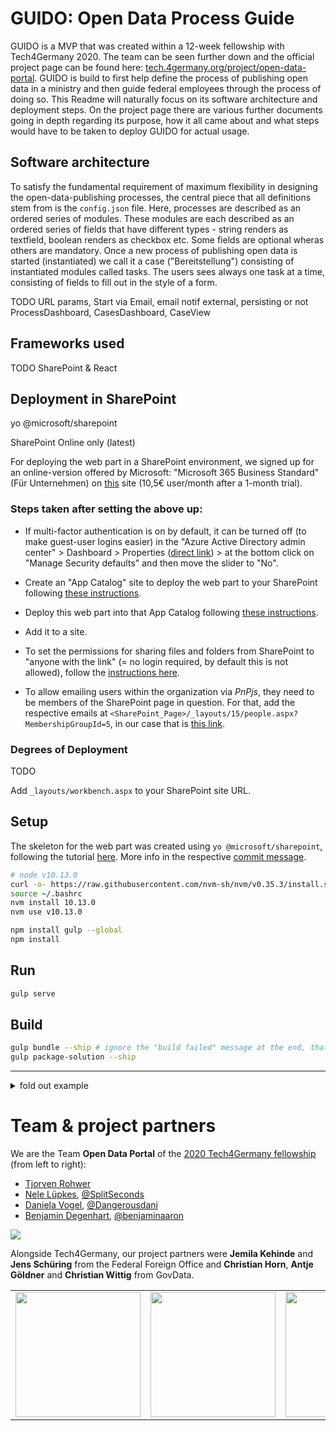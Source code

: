 # GUIDO: Open Data Process Guide

GUIDO is a MVP that was created within a 12-week fellowship with Tech4Germany 2020. The team can be seen further down and the official project page can be found here: [tech.4germany.org/project/open-data-portal](https://tech.4germany.org/project/open-data-portal/). GUIDO is build to first help define the process of publishing open data in a ministry and then guide federal employees through the process of doing so. This Readme will naturally focus on its software architecture and deployment steps. On the project page there are various further documents going in depth regarding its purpose, how it all came about and what steps would have to be taken to deploy GUIDO for actual usage.

## Software architecture

To satisfy the fundamental requirement of maximum flexibility in designing the open-data-publishing processes, the central piece that all definitions stem from is the `config.json` file. Here, processes are described as an ordered series of modules. These modules are each described as an ordered series of fields that have different types - string renders as textfield, boolean renders as checkbox etc. Some fields are optional wheras others are mandatory. Once a new process of publishing open data is started (instantiated) we call it a case ("Bereitstellung") consisting of instantiated modules called tasks. The users sees always one task at a time, consisting of fields to fill out in the style of a form.

TODO
URL params, Start via Email, email notif external, persisting or not
ProcessDashboard, CasesDashboard, CaseView

## Frameworks used

TODO
SharePoint & React

## Deployment in SharePoint

yo @microsoft/sharepoint

SharePoint Online only (latest)

For deploying the web part in a SharePoint environment, we signed up for an online-version offered by Microsoft: "Microsoft 365 Business Standard" (Für Unternehmen) on [this](https://www.microsoft.com/de-de/microsoft-365/business/compare-all-microsoft-365-business-products?tab=2&market=de) site (10,5€ user/month after a 1-month trial).

### Steps taken after setting the above up:

- If multi-factor authentication is on by default, it can be turned off (to make guest-user logins easier) in the "Azure Active Directory admin center" > Dashboard > Properties ([direct link](https://aad.portal.azure.com/#blade/Microsoft_AAD_IAM/ActiveDirectoryMenuBlade/Properties)) > at the bottom click on "Manage Security defaults" and then move the slider to "No".

- Create an "App Catalog" site to deploy the web part to your SharePoint following [these instructions](https://docs.microsoft.com/en-us/sharepoint/use-app-catalog).

- Deploy this web part into that App Catalog following [these instructions](https://docs.microsoft.com/en-us/sharepoint/dev/spfx/web-parts/get-started/hosting-webpart-from-office-365-cdn).

- Add it to a site.

- To set the permissions for sharing files and folders from SharePoint to "anyone with the link" (= no login required, by default this is not allowed), follow the [instructions here](https://docs.microsoft.com/en-US/sharepoint/change-external-sharing-site).

- To allow emailing users within the organization via *PnPjs*, they need to be members of the SharePoint page in question. For that, add the respective emails at `<SharePoint_Page>/_layouts/15/people.aspx?MembershipGroupId=5`, in our case that is [this link](https://opendataprocess.sharepoint.com/sites/Guido/_layouts/15/people.aspx?MembershipGroupId=5).

### Degrees of Deployment

TODO

Add `_layouts/workbench.aspx` to your SharePoint site URL.

## Setup

The skeleton for the web part was created using `yo @microsoft/sharepoint`, following the tutorial [here](point/dev/spfx/web-parts/get-started/build-a-hello-world-web-part). More info in the respective [commit message](https://github.com/tech4germany/open-data-process-guide/commit/d3f418f64628d94720e3f6f8749c4c67d72d0eb3).

```sh
# node v10.13.0
curl -o- https://raw.githubusercontent.com/nvm-sh/nvm/v0.35.3/install.sh | bash
source ~/.bashrc
nvm install 10.13.0
nvm use v10.13.0

npm install gulp --global
npm install
```

## Run

```sh
gulp serve
```

## Build

```sh
gulp bundle --ship # ignore the "build failed" message at the end, that's a bug and not true
gulp package-solution --ship 
```

---

<details>

<summary>fold out example</summary>

Cool right?! :sunglasses:

</details>

# Team & project partners

We are the Team **Open Data Portal** of the [2020 Tech4Germany fellowship](https://tech.4germany.org/fellowship-2020/) (from left to right):
- [Tjorven Rohwer](https://www.linkedin.com/in/tjorvenrohwer/)
- [Nele Lüpkes](https://www.linkedin.com/in/nelel%C3%BCpkes/), [@SplitSeconds](https://github.com/SplitSeconds)
- [Daniela Vogel](https://www.linkedin.com/in/daniela-vogel/), [@Dangerousdani](https://github.com/Dangerousdani)
- [Benjamin Degenhart](https://www.linkedin.com/in/bdegenhart/), [@benjaminaaron](https://github.com/benjaminaaron)

<img src="https://user-images.githubusercontent.com/5141792/93686296-98ee4c80-fab5-11ea-877d-9ecf9dfbb2f7.jpg">

Alongside Tech4Germany, our project partners were **Jemila Kehinde** and **Jens Schüring** from the Federal Foreign Office and **Christian Horn**, **Antje Göldner** and **Christian Wittig** from GovData.

<table><tr><td>
<img src="https://user-images.githubusercontent.com/5141792/96272478-6cebbb80-0fce-11eb-91d3-d4e02af8fe6b.png"" width="200" ></td>
<td>
<img src="https://user-images.githubusercontent.com/5141792/96272475-6bba8e80-0fce-11eb-8d58-0bfc705f30da.png" width="200" ></td>
<td>
<img src="https://user-images.githubusercontent.com/5141792/96272480-6cebbb80-0fce-11eb-9924-fdb45ecd9a8f.png" width="200" ></td></tr></table>

